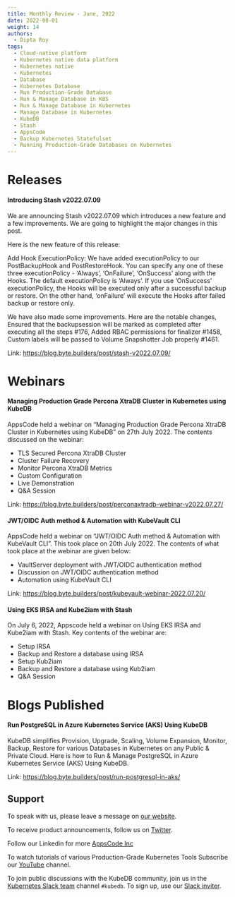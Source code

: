 ```yaml
---
title: Monthly Review - June, 2022
date: 2022-08-01
weight: 14
authors:
  - Dipta Roy
tags:
  - Cloud-native platform
  - Kubernetes native data platform
  - Kubernetes native
  - Kubernetes
  - Database
  - Kubernetes Database
  - Run Production-Grade Database
  - Run & Manage Database in K8S
  - Run & Manage Database in Kubernetes 
  - Manage Database in Kubernetes
  - KubeDB
  - Stash
  - AppsCode
  - Backup Kubernetes Statefulset
  - Running Production-Grade Databases on Kubernetes
---
```


# Releases


#### Introducing Stash v2022.07.09

We are announcing Stash v2022.07.09 which introduces a new feature and a few improvements. We are going to highlight the major changes in this post.

Here is the new feature of this release: 

Add Hook ExecutionPolicy: We have added executionPolicy to our PostBackupHook and PostRestoreHook. You can specify any one of these three executionPolicy - ‘Always’, ‘OnFailure’, ‘OnSuccess’ along with the Hooks. The default executionPolicy is ‘Always’. If you use ‘OnSuccess’ executionPolicy, the Hooks will be executed only after a successful backup or restore. On the other hand, ‘onFailure’ will execute the Hooks after failed backup or restore only. 

We have also made some improvements. Here are the notable changes, Ensured that the backupsession will be marked as completed after executing all the steps #176, Added RBAC permissions for finalizer #1458, Custom labels will be passed to Volume Snapshotter Job properly #1461.

 Link: https://blog.byte.builders/post/stash-v2022.07.09/



# Webinars


#### Managing Production Grade Percona XtraDB Cluster in Kubernetes using KubeDB

AppsCode held a webinar on “Managing Production Grade Percona XtraDB Cluster in Kubernetes using KubeDB” on 27th July 2022. The contents discussed on the webinar:

- TLS Secured Percona XtraDB Cluster
- Cluster Failure Recovery
- Monitor Percona XtraDB Metrics
- Custom Configuration
- Live Demonstration
- Q&A Session

Link: https://blog.byte.builders/post/perconaxtradb-webinar-v2022.07.27/

#### JWT/OIDC Auth method & Automation with KubeVault CLI

AppsCode held a webinar on “JWT/OIDC Auth method & Automation with KubeVault CLI”. This took place on 20th July 2022. The contents of what took place at the webinar are given below:

- VaultServer deployment with JWT/OIDC authentication method
- Discussion on JWT/OIDC authentication method
- Automation using KubeVault CLI


Link: https://blog.byte.builders/post/kubevault-webinar-2022.07.20/

#### Using EKS IRSA and Kube2iam with Stash

On July 6, 2022, Appscode held a webinar on Using EKS IRSA and Kube2iam with Stash. Key contents of the webinar are:

- Setup IRSA
- Backup and Restore a database using IRSA
- Setup Kub2iam
- Backup and Restore a database using Kub2iam
- Q&A Session



# Blogs Published


#### Run PostgreSQL in Azure Kubernetes Service (AKS) Using KubeDB

KubeDB simplifies Provision, Upgrade, Scaling, Volume Expansion, Monitor, Backup, Restore for various Databases in Kubernetes on any Public & Private Cloud. Here is how to Run & Manage PostgreSQL in Azure Kubernetes Service (AKS) Using KubeDB.

Link: https://blog.byte.builders/post/run-postgresql-in-aks/



## Support

To speak with us, please leave a message on [our website](https://appscode.com/contact/).

To receive product announcements, follow us on [Twitter](https://twitter.com/KubeDB).

Follow our Linkedin for more [AppsCode Inc](https://www.linkedin.com/company/appscode/)

To watch tutorials of various Production-Grade Kubernetes Tools Subscribe our [YouTube](https://www.youtube.com/c/AppsCodeInc/) channel.

To join public discussions with the KubeDB community, join us in the [Kubernetes Slack team](https://kubernetes.slack.com/messages/C8149MREV/) channel `#kubedb`. To sign up, use our [Slack inviter](http://slack.kubernetes.io/).
